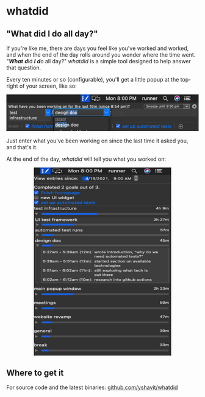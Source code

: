 # whatdid

## "What did I do all day?"

If you're like me, there are days you feel like you've worked and worked, and when the end of the day rolls around you
wonder where the time went. "***What*** ***d***id ***I*** ***d***o all day?" _whatdid_ is a simple tool designed to help
answer that question.

Every ten minutes or so (configurable), you'll get a little popup at the top-right of your screen, like so:

![entering what you're currently working on](images/project-task-note.png)
  
Just enter what you've been working on since the last time it asked you, and that's it.

At the end of the day, _whatdid_ will tell you what you worked on:

<div width="100%" align="center">
<img src="images/daily-report.png" alt="end-of-day report" width="360" height="494">
</div>

## Where to get it

For source code and the latest binaries: [github.com/yshavit/whatdid](https://github.com/yshavit/whatdid/)
